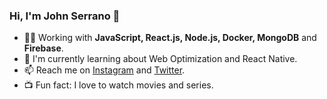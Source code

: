 ### Hi, I'm John Serrano 👋


- 👨‍💻 Working with **JavaScript, React.js, Node.js, Docker, MongoDB** and **Firebase**.
- 🌱   I'm currently learning about Web Optimization and React Native.
- 📫   Reach me on [Instagram](https://instagram.com/jandrey15) and [Twitter](https://twitter.com/jandrey15).
- 📺  Fun fact: I love to watch movies and series.

<!--
**johnsi15/johnsi15** is a ✨ _special_ ✨ repository because its `README.md` (this file) appears on your GitHub profile.

Here are some ideas to get you started:

- 🔭 I’m currently working on ...
- 🌱 I’m currently learning ...
- 👯 I’m looking to collaborate on ...
- 🤔 I’m looking for help with ...
- 💬 Ask me about ...
- 📫 How to reach me: ...
- 😄 Pronouns: ...
- ⚡ Fun fact: ...
-->
